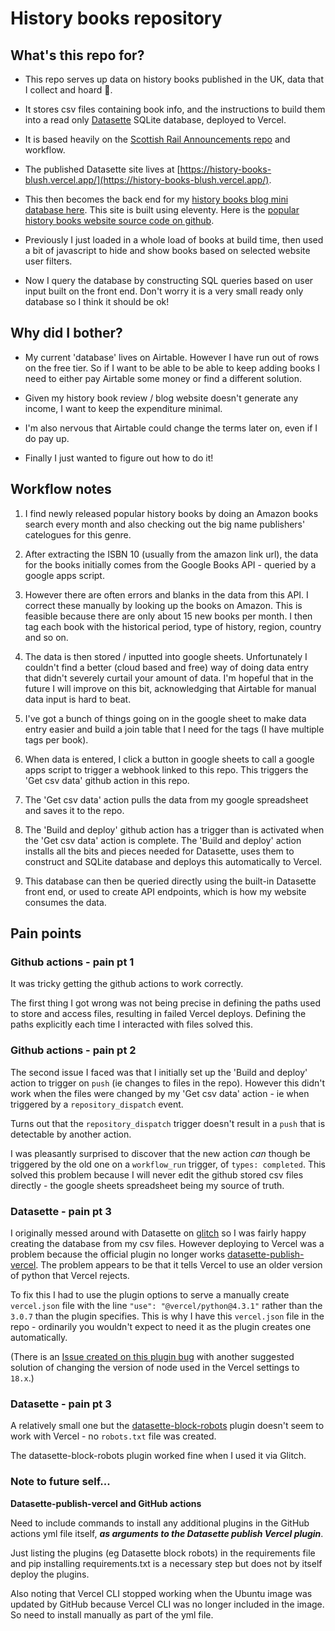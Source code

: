 # History books repository

## What's this repo for?

- This repo serves up data on history books published in the UK, data that I collect and hoard 🙂.

- It stores csv files containing book info, and the instructions to build them into a read only [Datasette](https://datasette.io/) SQLite database, deployed to Vercel.

- It is based heavily on the [Scottish Rail Announcements repo](https://github.com/simonw/scotrail-datasette) and workflow.

- The published Datasette site lives at [https://history-books-blush.vercel.app/](https://history-books-blush.vercel.app/).

- This then becomes the back end for my [history books blog mini database here](https://popularhistorybooks.com/allbooks/). This site is built using eleventy. Here is the [popular history books website source code on github](https://github.com/aewshopping/ssg-deploy-test).

- Previously I just loaded in a whole load of books at build time, then used a bit of javascript to hide and show books based on selected website user filters.

- Now I query the database by constructing SQL queries based on user input built on the front end. Don't worry it is a very small ready only database so I think it should be ok!

## Why did I bother?

- My current 'database' lives on Airtable. However I have run out of rows on the free tier. So if I want to be able to be able to keep adding books I need to either pay Airtable some money or find a different solution.

- Given my history book review / blog website doesn't generate any income, I want to keep the expenditure minimal.

- I'm also nervous that Airtable could change the terms later on, even if I do pay up.

- Finally I just wanted to figure out how to do it!

## Workflow notes

1. I find newly released popular history books by doing an Amazon books search every month and also checking out the big name publishers' catelogues for this genre.

2. After extracting the ISBN 10 (usually from the amazon link url), the data for the books initially comes from the Google Books API - queried by a google apps script.

3. However there are often errors and blanks in the data from this API. I correct these manually by looking up the books on Amazon. This is feasible because there are only about 15 new books per month. I then tag each book with the historical period, type of history, region, country and so on.

4. The data is then stored / inputted into google sheets. Unfortunately I couldn't find a better (cloud based and free) way of doing data entry that didn't severely curtail your amount of data. I'm hopeful that in the future I will improve on this bit, acknowledging that Airtable for manual data input is hard to beat.

5. I've got a bunch of things going on in the google sheet to make data entry easier and build a join table that I need for the tags (I have multiple tags per book).

6. When data is entered, I click a button in google sheets to call a google apps script to trigger a webhook linked to this repo. This triggers the 'Get csv data' github action in this repo.

7. The 'Get csv data' action pulls the data from my google spreadsheet and saves it to the repo.

8. The 'Build and deploy' github action has a trigger than is activated when the 'Get csv data' action is complete. The 'Build and deploy' action installs all the bits and pieces needed for Datasette, uses them to construct and SQLite database and deploys this automatically to Vercel.

9. This database can then be queried directly using the built-in Datasette front end, or used to create API endpoints, which is how my website consumes the data.

## Pain points

### Github actions - pain pt 1

It was tricky getting the github actions to work correctly.

The first thing I got wrong was not being precise in defining the paths used to store and access files, resulting in failed Vercel deploys. Defining the paths explicitly each time I interacted with files solved this.

### Github actions - pain pt 2

The second issue I faced was that I initially set up the 'Build and deploy' action to trigger on `push` (ie changes to files in the repo). However this didn't work when the files were changed by my 'Get csv data' action - ie when triggered by a `repository_dispatch` event.

Turns out that the `repository_dispatch` trigger doesn't result in a `push` that is detectable by another action.

I was pleasantly surprised to discover that the new action _can_ though be triggered by the old one on a `workflow_run` trigger, of `types: completed`. This solved this problem because I will never edit the github stored csv files directly - the google sheets spreadsheet being my source of truth.

### Datasette - pain pt 3

I originally messed around with Datasette on [glitch](https://glitch.com/) so I was fairly happy creating the database from my csv files. However deploying to Vercel was a problem because the official plugin no longer works [datasette-publish-vercel](https://datasette.io/plugins/datasette-publish-vercel). The problem appears to be that it tells Vercel to use an older version of python that Vercel rejects.

To fix this I had to use the plugin options to serve a manually create `vercel.json` file with the line `"use": "@vercel/python@4.3.1"` rather than the `3.0.7` than the plugin specifies. This is why I have this `vercel.json` file in the repo - ordinarily you wouldn't expect to need it as the plugin creates one automatically.

(There is an [Issue created on this plugin bug](https://github.com/simonw/datasette-publish-vercel/issues/67) with another suggested solution of changing the version of node used in the Vercel settings to `18.x`.)

### Datasette - pain pt 3

A relatively small one but the [datasette-block-robots](https://datasette.io/plugins/datasette-block-robots) plugin doesn't seem to work with Vercel - no `robots.txt` file was created.

The datasette-block-robots plugin worked fine when I used it via Glitch.

### Note to future self...

__Datasette-publish-vercel and GitHub actions__

Need to include commands to install any additional plugins in the GitHub actions yml file itself, ___as arguments to the Datasette publish Vercel plugin___.

Just listing the plugins (eg Datasette block robots) in the requirements file and pip installing requirements.txt is a necessary step but does not by itself deploy the plugins.

Also noting that Vercel CLI stopped working when the Ubuntu image was updated by GitHub because Vercel CLI was no longer included in the image. So need to install manually as part of the yml file.

